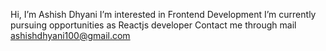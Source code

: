 Hi, I’m Ashish Dhyani
I’m interested in Frontend Development
I’m currently pursuing opportunities as Reactjs developer
Contact me through mail ashishdhyani100@gmail.com  

